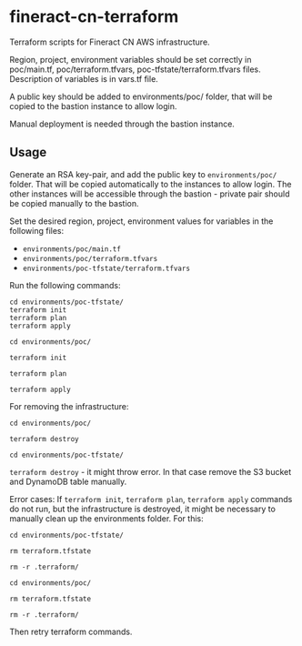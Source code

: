 # fineract-cn-terraform
Terraform scripts for Fineract CN AWS infrastructure.

Region, project, environment variables should be set correctly in poc/main.tf, poc/terraform.tfvars, poc-tfstate/terraform.tfvars files. Description of variables is in vars.tf file.

A public key should be added to environments/poc/ folder, that will be copied to the bastion instance to allow login.

Manual deployment is needed through the bastion instance.

## Usage
Generate an RSA key-pair, and add the public key to `environments/poc/` folder. That will be copied automatically to the instances to allow login. The other instances will be accessible through the bastion - private pair should be copied manually to the bastion.

Set the desired region, project, environment values for variables in the following files:
* `environments/poc/main.tf`
* `environments/poc/terraform.tfvars`
* `environments/poc-tfstate/terraform.tfvars`

Run the following commands:
```
cd environments/poc-tfstate/
terraform init
terraform plan
terraform apply
```

`cd environments/poc/`

`terraform init`

`terraform plan`

`terraform apply`


For removing the infrastructure:

`cd environments/poc/`

`terraform destroy`


`cd environments/poc-tfstate/`

`terraform destroy` - it might throw error. In that case remove the S3 bucket and DynamoDB table manually.

Error cases:
If `terraform init`, `terraform plan`, `terraform apply` commands do not run, but the infrastructure is destroyed, it might be necessary to manually clean up the environments folder. For this:

`cd environments/poc-tfstate/`

`rm terraform.tfstate`

`rm -r .terraform/`



`cd environments/poc/`

`rm terraform.tfstate`

`rm -r .terraform/`

Then retry terraform commands.
